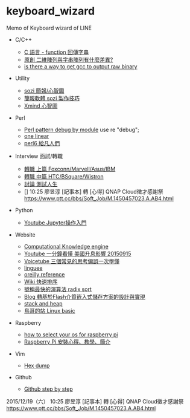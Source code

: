 # keyboard\_wizard
Memo of Keyboard wizard of LINE
  * C/C++
      - [C 語言 - function 回傳字串](http://iamahan.blogspot.tw/2009/05/c-functionstring.html?m=1)
      - [原創 二維陣列與字串陣列有什麼差異?](http://www.cnblogs.com/oomusou/archive/2008/03/24/1119012.html)
      - [is there a way to get gcc to output raw binary](http://stackoverflow.com/questions/1647359/is-there-a-way-to-get-gcc-to-output-raw-binary)


  * Utility
      - [sozi 簡報/心智圖](http://user.frdm.info/ckhung/mm/)
      - [簡報軟體 sozi 製作技巧](http://user.frdm.info/ckhung/b/svg/soz)
      - [Xmind 心智圖](https://www.xmind.net)


  * Perl
      - [Perl pattern debug by module](http://tinyurl.com/l845df4)
	use re "debug";
      - [one linear](http://www.math.harvard.edu/)
      - [perl6 給凡人們](http://www.slideshare.net/Ovid/perl-6-for-mere-mortals/77)


  * Interview 面試/轉職
      - [轉職 上篇 Foxconn/Marvell/Asus/IBM](https://www.ptt.cc/bbs/Tech_Job/M.1441183752.A.8FA.html)
      - [轉職 中篇 HTC/BSquare/Wistron](https://www.ptt.cc/bbs/Tech_Job/M.1441188005.A.2DD.html)
      - [討論 測試人生](https://www.ptt.cc/bbs/Tech_Job/M.1449768068.A.414.html)
      - []
10:25	廖昱淳	[記事本] 轉 [心得] QNAP Cloud徵才感謝祭
https://www.ptt.cc/bbs/Soft_Job/M.1450457023.A.AB4.html

  * Python
      - [Youtube Jupyter操作入門](https://youtu.be/lWkcP4xF8wI)


  * Website
      - [Computational Knowledge engine](http://www.wolframalpha.com/)
      - [Youtube 一分鐘看懂 美國升息影響 20150915](https://youtu.be/S8NG2isnJtg)
      - [Voicetube 三個常見的思考偏誤一次學懂](http://tw.voicetube.com/videos/27037?ref=android_share)
      - [linguee](http://www.linguee.com/)
      - [oreilly reference](http://www.cs.ait.ac.th/~on/O/oreilly/)
      - [Wiki 快速排序](https://zh.m.wikipedia.org/zh-tw/%E5%BF%AB%E9%80%9F%E6%8E%92%E5%BA%8F)
      - [號稱最快的演算法 radix sort](http://notepad.yehyeh.net/Content/Algorithm/Sort/Radix/Radix.php)
      - [Blog 轉基於Flash介質嵌入式儲存方案的設計與實現](http://m.xuite.net/blog/tzeng015/twblog/113272087)
      - [stack and heap](http://antrash.pixnet.net/blog/post/70456505-stack-vs-heap%EF%BC%9A%E5%9F%B7%E8%A1%8C%E6%99%82%E6%9C)
      - [鳥哥的站 Linux basic](http://linux.vbird.org/linux_basic/0540kernel.php)


  * Raspberry
      - [how to select your os for raspberry pi](http://makerpro.cc/2015/03/how-to-select-your-os-for-raspberry-pi/)
      - [Raspberry Pi 安裝心得、教學、簡介](http://wwssllabcd.github.io/blog/2013/01/31/how-to-setup-raspberry-pi/)


  * Vim 
      - [Hex dump](http://vim.wikia.com/wiki/Hex_dump)

  * Github
      - [Github step by step](http://tech.marsw.tw/blog/2013/08/16/git-notes-github)




2015/12/19（六）
10:25	廖昱淳	[記事本] 轉 [心得] QNAP Cloud徵才感謝祭
https://www.ptt.cc/bbs/Soft_Job/M.1450457023.A.AB4.html
